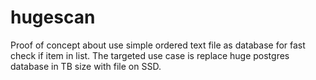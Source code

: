 # hugescan

Proof of concept about use simple ordered text file as database for fast check if item in list.
The targeted use case is replace huge postgres database in TB size with file on SSD.
